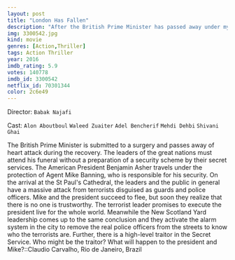 ```yaml
---
layout: post
title: "London Has Fallen"
description: "After the British Prime Minister has passed away under mysterious circumstances, all leaders of the Western world must attend his funeral. But what starts out as the most protected event on earth, turns into a deadly plot to kill the world's most powerful leaders and unleash a terrifying vision of the future. The President of the United States, his formidable secret service head and a British MI-6 agent who trusts no one are the o.."
img: 3300542.jpg
kind: movie
genres: [Action,Thriller]
tags: Action Thriller 
year: 2016
imdb_rating: 5.9
votes: 140778
imdb_id: 3300542
netflix_id: 70301344
color: 2c6e49
---
```

Director: `Babak Najafi`  

Cast: `Alon Aboutboul` `Waleed Zuaiter` `Adel Bencherif` `Mehdi Dehbi` `Shivani Ghai` 

The British Prime Minister is submitted to a surgery and passes away of heart attack during the recovery. The leaders of the great nations must attend his funeral without a preparation of a security scheme by their secret services. The American President Benjamin Asher travels under the protection of Agent Mike Banning, who is responsible for his security. On the arrival at the St Paul's Cathedral, the leaders and the public in general have a massive attack from terrorists disguised as guards and police officers. Mike and the president succeed to flee, but soon they realize that there is no one is trustworthy. The terrorist leader promises to execute the president live for the whole world. Meanwhile the New Scotland Yard leadership comes up to the same conclusion and they activate the alarm system in the city to remove the real police officers from the streets to know who the terrorists are. Further, there is a high-level traitor in the Secret Service. Who might be the traitor? What will happen to the president and Mike?::Claudio Carvalho, Rio de Janeiro, Brazil